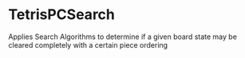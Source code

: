 # TetrisPCSearch
Applies Search Algorithms to determine if a given board state may be cleared completely with a certain piece ordering
